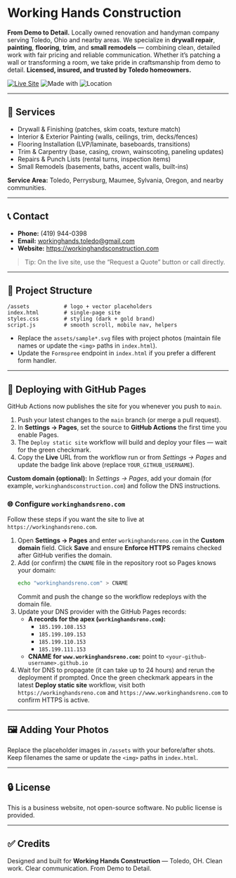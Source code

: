 # Working Hands Construction

**From Demo to Detail.** Locally owned renovation and handyman company serving Toledo, Ohio and nearby areas. We specialize in **drywall repair**, **painting**, **flooring**, **trim**, and **small remodels** — combining clean, detailed work with fair pricing and reliable communication. Whether it’s patching a wall or transforming a room, we take pride in craftsmanship from demo to detail. **Licensed, insured, and trusted by Toledo homeowners.**

<p align="left">
  <a href="https://YOUR_GITHUB_USERNAME.github.io/working-hands-site" target="_blank"><img alt="Live Site" src="https://img.shields.io/badge/Live%20Site-Visit-1?logo=google-chrome"></a>
  <img alt="Made with" src="https://img.shields.io/badge/HTML-CSS-JS-1">
  <img alt="Location" src="https://img.shields.io/badge/Toledo-OH-1">
</p>

---

## 📍 Services
- Drywall & Finishing (patches, skim coats, texture match)
- Interior & Exterior Painting (walls, ceilings, trim, decks/fences)
- Flooring Installation (LVP/laminate, baseboards, transitions)
- Trim & Carpentry (base, casing, crown, wainscoting, paneling updates)
- Repairs & Punch Lists (rental turns, inspection items)
- Small Remodels (basements, baths, accent walls, built-ins)

**Service Area:** Toledo, Perrysburg, Maumee, Sylvania, Oregon, and nearby communities.

---

## 📞 Contact
- **Phone:** (419) 944-0398
- **Email:** workinghands.toledo@gmail.com
- **Website:** https://workinghandsconstruction.com

> Tip: On the live site, use the “Request a Quote” button or call directly.

---

## 🧰 Project Structure
```
/assets           # logo + vector placeholders
index.html        # single-page site
styles.css        # styling (dark + gold brand)
script.js         # smooth scroll, mobile nav, helpers
```

- Replace the `assets/sample*.svg` files with project photos (maintain file names or update the `<img>` paths in `index.html`).
- Update the `Formspree` endpoint in `index.html` if you prefer a different form handler.

---

## 🚀 Deploying with GitHub Pages
GitHub Actions now publishes the site for you whenever you push to `main`.

1. Push your latest changes to the `main` branch (or merge a pull request).
2. In **Settings → Pages**, set the source to **GitHub Actions** the first time you enable Pages.
3. The `Deploy static site` workflow will build and deploy your files — wait for the green checkmark.
4. Copy the **Live** URL from the workflow run or from *Settings → Pages* and update the badge link above (replace `YOUR_GITHUB_USERNAME`).

**Custom domain (optional):** In *Settings → Pages*, add your domain (for example, `workinghandsconstruction.com`) and follow the DNS instructions.

### 🌐 Configure `workinghandsreno.com`
Follow these steps if you want the site to live at `https://workinghandsreno.com`.

1. Open **Settings → Pages** and enter `workinghandsreno.com` in the **Custom domain** field. Click **Save** and ensure **Enforce HTTPS** remains checked after GitHub verifies the domain.
2. Add (or confirm) the `CNAME` file in the repository root so Pages knows your domain:
   ```bash
   echo "workinghandsreno.com" > CNAME
   ```
   Commit and push the change so the workflow redeploys with the domain file.
3. Update your DNS provider with the GitHub Pages records:
   - **A records for the apex (`workinghandsreno.com`):**
     - `185.199.108.153`
     - `185.199.109.153`
     - `185.199.110.153`
     - `185.199.111.153`
   - **CNAME for `www.workinghandsreno.com`:** point to `<your-github-username>.github.io`
4. Wait for DNS to propagate (it can take up to 24 hours) and rerun the deployment if prompted. Once the green checkmark appears in the latest **Deploy static site** workflow, visit both `https://workinghandsreno.com` and `https://www.workinghandsreno.com` to confirm HTTPS is active.

---

## 🖼️ Adding Your Photos
Replace the placeholder images in `/assets` with your before/after shots. Keep filenames the same or update the `<img>` paths in `index.html`.

---

## 🔒 License
This is a business website, not open-source software. No public license is provided.

---

## ✅ Credits
Designed and built for **Working Hands Construction** — Toledo, OH. Clean work. Clear communication. From Demo to Detail.
